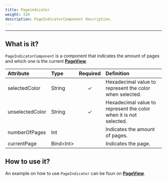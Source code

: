 ```yaml
---
title: Pageindicator
weight: 319
description: PageIndicatorComponent description.
---
```


---

## What is it?

`PageIndicatorComponent` is a component that indicates the amount of pages and which one is the current [**PageView**](/home/api/components/layout/pageview).

| Attribute       | Type            | Required | Definition                                                        |
| :-------------- | :-------------- | :------: | :---------------------------------------------------------------- |
| selectedColor   | String          |    ✓     | Hexadecimal value to represent the color when selected.           |
| unselectedColor | String          |    ✓     | Hexadecimal value to represent the color when it is not selected. |
| numberOfPages   | Int             |          | Indicates the amount of pages.                                    |
| currentPage     | Bind&lt;Int&gt; |          | Indicates the page.                                               |

## How to use it?

An example on how to use `PageIndicator` can be foun on [**PageView**](/home/api/components/layout/pageview#how-to-use-it).
